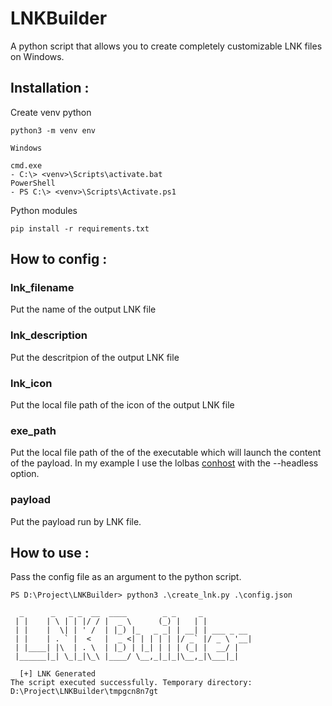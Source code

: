 # LNKBuilder

A python script that allows you to create completely customizable LNK files on Windows.

## Installation : 

Create venv python
```
python3 -m venv env

Windows

cmd.exe
- C:\> <venv>\Scripts\activate.bat
PowerShell
- PS C:\> <venv>\Scripts\Activate.ps1
```
Python modules
```
pip install -r requirements.txt
```
## How to config : 

### lnk_filename
Put the name of the output LNK file

### lnk_description
Put the descritpion of the output LNK file

### lnk_icon
Put the local file path of the icon of the output LNK file

### exe_path
Put the local file path of the of the executable which will launch the content of the payload.
In my example I use the lolbas [conhost](https://lolbas-project.github.io/lolbas/Binaries/Conhost/) with the --headless option.

### payload
Put the payload run by LNK file.

## How to use : 
Pass the config file as an argument to the python script. 
```
PS D:\Project\LNKBuilder> python3 .\create_lnk.py .\config.json
        
  _      _   _ _  __  ____        _ _     _
 | |    | \ | | |/ / |  _ \      (_) |   | |
 | |    |  \| | ' /  | |_) |_   _ _| | __| | ___ _ __
 | |    | . ` |  <   |  _ <| | | | | |/ _` |/ _ \ '__|
 | |____| |\  | . \  | |_) | |_| | | | (_| |  __/ |
 |______|_| \_|_|\_\ |____/ \__,_|_|_|\__,_|\___|_|

  [+] LNK Generated
The script executed successfully. Temporary directory: D:\Project\LNKBuilder\tmpgcn8n7gt
```

